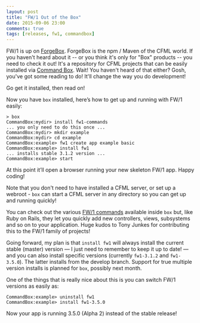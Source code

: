 ```yaml
---
layout: post
title: "FW/1 Out of the Box"
date: 2015-09-06 23:00
comments: true
tags: [releases, fw1, commandbox]
---
```

FW/1 is up on [ForgeBox](http://www.coldbox.org/forgebox). ForgeBox is the npm / Maven of the CFML world. If you haven't heard about it -- or you think it's only for "Box" products -- you need to check it out! It's a repository for CFML projects that can be easily installed via [Command Box](https://www.ortussolutions.com/products/commandbox). Wait! You haven't heard of that either? Gosh, you've got some reading to do! It'll change the way you do development!

Go get it installed, then read on!<!--more-->

Now you have `box` installed, here’s how to get up and running with FW/1 easily:

    > box
    CommandBox:mydir> install fw1-commands
    ... you only need to do this once ...
    CommandBox:mydir> mkdir example
    CommandBox:mydir> cd example
    CommandBox:example> fw1 create app example basic
    CommandBox:example> install fw1
    ... installs stable 3.1.2 version ...
    CommandBox:example> start

At this point it’ll open a browser running your new skeleton FW/1 app. Happy coding!

Note that you don't need to have installed a CFML server, or set up a webroot - `box` can start a CFML server in any directory so you can get up and running quickly!

You can check out the various [FW/1 commands](https://github.com/framework-one/fw1-commands) available inside `box` but, like Ruby on Rails, they let you quickly add new controllers, views, subsystems and so on to your application. Huge kudos to Tony Junkes for contributing this to the FW/1 family of projects!

Going forward, my plan is that `install fw1` will always install the current stable (master) version — I just need to remember to keep it up to date! — and you can also install specific versions (currently `fw1-3.1.2` and `fw1-3.5.0`). The latter installs from the develop branch. Support for true multiple version installs is planned for `box`, possibly next month.

One of the things that is really nice about this is you can switch FW/1 versions as easily as:

    CommandBox:example> uninstall fw1
    CommandBox:example> install fw1-3.5.0

Now your app is running 3.5.0 (Alpha 2) instead of the stable release!

